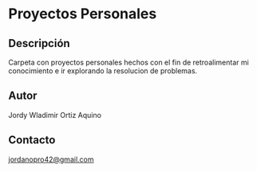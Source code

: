 # Proyectos Personales

## Descripción
Carpeta con proyectos personales hechos con el fin de retroalimentar mi conocimiento e ir explorando la resolucion de problemas.

## Autor
Jordy Wladimir Ortiz Aquino

## Contacto
jordanopro42@gmail.com